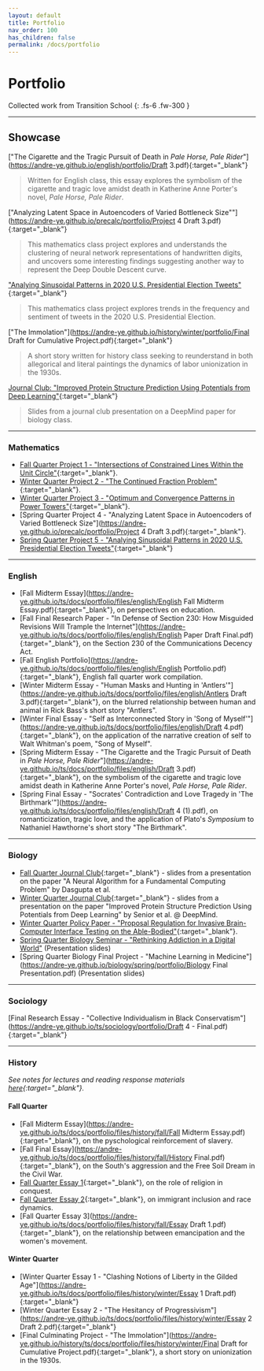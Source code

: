 ```yaml
---
layout: default
title: Portfolio
nav_order: 100
has_children: false
permalink: /docs/portfolio
---
```


# Portfolio

Collected work from Transition School
{: .fs-6 .fw-300 }

---


## Showcase

["The Cigarette and the Tragic Pursuit of Death in *Pale Horse, Pale Rider*"](https://andre-ye.github.io/english/portfolio/Draft 3.pdf){:target="_blank"}
> Written for English class, this essay explores the symbolism of the cigarette and tragic love amidst death in Katherine Anne Porter's novel, *Pale Horse, Pale Rider*.

["Analyzing Latent Space in Autoencoders of Varied Bottleneck Size""](https://andre-ye.github.io/precalc/portfolio/Project 4 Draft 3.pdf){:target="_blank"}
> This mathematics class project explores and understands the clustering of neural network representations of handwritten digits, and uncovers some interesting findings suggesting another way to represent the Deep Double Descent curve.

["Analying Sinusoidal Patterns in 2020 U.S. Presidential Election Tweets"](https://andre-ye.github.io/precalc/portfolio/Project_5_final.pdf){:target="_blank"}
> This mathematics class project explores trends in the frequency and sentiment of tweets in the 2020 U.S. Presidential Election.

["The Immolation"](https://andre-ye.github.io/history/winter/portfolio/Final Draft for Cumulative Project.pdf){:target="_blank"} 
> A short story written for history class seeking to reunderstand in both allegorical and literal paintings the dynamics of labor unionization in the 1930s.

[Journal Club: "Improved Protein Structure Prediction Using Potentials from Deep Learning"](https://andre-ye.github.io/biology/winter-quarter/portfolio/winter-bio-jc.pdf){:target="_blank"}
> Slides from a journal club presentation on a DeepMind paper for biology class.

---

### Mathematics
- [Fall Quarter Project 1 - "Intersections of Constrained Lines Within the Unit Circle"](https://andre-ye.github.io/precalc/portfolio/Project_1_Final_Draft.pdf){:target="_blank"}.
- [Winter Quarter Project 2 - "The Continued Fraction Problem"](https://andre-ye.github.io/precalc/portfolio/annotated-Project_2-1.pdf){:target="_blank"}.
- [Winter Quarter Project 3 - "Optimum and Convergence Patterns in Power Towers"](https://andre-ye.github.io/precalc/portfolio/project-3.pdf){:target="_blank"}.
- [Spring Quarter Project 4 - "Analyzing Latent Space in Autoencoders of Varied Bottleneck Size"](https://andre-ye.github.io/precalc/portfolio/Project 4 Draft 3.pdf){:target="_blank"}.
- [Spring Quarter Project 5 - "Analying Sinusoidal Patterns in 2020 U.S. Presidential Election Tweets"](https://andre-ye.github.io/precalc/portfolio/Project_5_final.pdf){:target="_blank"}

---

### English
- [Fall Midterm Essay](https://andre-ye.github.io/ts/docs/portfolio/files/english/English Fall Midterm Essay.pdf){:target="_blank"}, on perspectives on education.
- [Fall Final Research Paper - "In Defense of Section 230: How Misguided Revisions Will Trample the Internet"](https://andre-ye.github.io/ts/docs/portfolio/files/english/English Paper Draft Final.pdf){:target="_blank"}, on the Section 230 of the Communications Decency Act.
- [Fall English Portfolio](https://andre-ye.github.io/ts/docs/portfolio/files/english/English Portfolio.pdf){:target="_blank"}, English fall quarter work compilation.
- [Winter Midterm Essay - "Human Masks and Hunting in 'Antlers'"](https://andre-ye.github.io/ts/docs/portfolio/files/english/Antlers Draft 3.pdf){:target="_blank"}, on the blurred relationship between human and animal in Rick Bass's short story "Antlers".
- [Winter Final Essay - "Self as Interconnected Story in 'Song of Myself'"](https://andre-ye.github.io/ts/docs/portfolio/files/english/Draft 4.pdf){:target="_blank"}, on the application of the narrative creation of self to Walt Whitman's poem, "Song of Myself".
- [Spring Midterm Essay - "The Cigarette and the Tragic Pursuit of Death in *Pale Horse, Pale Rider*"](https://andre-ye.github.io/ts/docs/portfolio/files/english/Draft 3.pdf){:target="_blank"}, on the symbolism of the cigarette and tragic love amidst death in Katherine Anne Porter's novel, *Pale Horse, Pale Rider*.
- [Spring Final Essay - "Socrates' Contradiction and Love Tragedy in 'The Birthmark'"](https://andre-ye.github.io/ts/docs/portfolio/files/english/Draft 4 (1).pdf), on romanticization, tragic love, and the application of Plato's *Symposium* to Nathaniel Hawthorne's short story "The Birthmark".

---

### Biology
- [Fall Quarter Journal Club](https://andre-ye.github.io/biology/winter-quarter/portfolio/fall-bio-jc.pdf){:target="_blank"} - slides from a presentation on the paper "A Neural Algorithm for a Fundamental Computing Problem" by Dasgupta et al.
- [Winter Quarter Journal Club](https://andre-ye.github.io/biology/winter-quarter/portfolio/winter-bio-jc.pdf){:target="_blank"} - slides from a presentation on the paper "Improved Protein Structure Prediction Using Potentials from Deep Learning" by Senior et al. @ DeepMind.
- [Winter Quarter Policy Paper - "Proposal Regulation for Invasive Brain-Computer Interface Testing on the Able-Bodied"](http://andre-ye.github.io/biology/winter-quarter/portfolio/biology-policy-paper-winter.pdf){:target="_blank"}.
- [Spring Quarter Biology Seminar - "Rethinking Addiction in a Digital World"](https://andre-ye.github.io/biology/spring/portfolio/Biology%20Seminar.pdf) (Presentation slides)
- [Spring Quarter Biology Final Project - "Machine Learning in Medicine"](https://andre-ye.github.io/biology/spring/portfolio/Biology Final Presentation.pdf) (Presentation slides)

---

### Sociology
[Final Research Essay - "Collective Individualism in Black Conservatism"](https://andre-ye.github.io/ts/sociology/portfolio/Draft 4 - Final.pdf){:target="_blank"}

---

### History
*See notes for lectures and reading response materials [here](https://andre-ye.github.io/history/history_navigation){:target="_blank"}.*

#### Fall Quarter
- [Fall Midterm Essay](https://andre-ye.github.io/ts/docs/portfolio/files/history/fall/Fall Midterm Essay.pdf){:target="_blank"}, on the pyschological reinforcement of slavery.
- [Fall Final Essay](https://andre-ye.github.io/ts/docs/portfolio/files/history/fall/History Final.pdf){:target="_blank"}, on the South's aggression and the Free Soil Dream in the Civil War.
- [Fall Quarter Essay 1](https://andre-ye.github.io/ts/docs/portfolio/files/history/fall/Essay%201.pdf){:target="_blank"}, on the role of religion in conquest.
- [Fall Quarter Essay 2](https://andre-ye.github.io/ts/docs/portfolio/files/history/fall/Essay%202%20Revised.pdf){:target="_blank"}, on immigrant inclusion and race dynamics.
- [Fall Quarter Essay 3](https://andre-ye.github.io/ts/docs/portfolio/files/history/fall/Essay Draft 1.pdf){:target="_blank"}, on the relationship between emancipation and the women's movement.

#### Winter Quarter
- [Winter Quarter Essay 1 - "Clashing Notions of Liberty in the Gilded Age"](https://andre-ye.github.io/ts/docs/portfolio/files/history/winter/Essay 1 Draft.pdf){:target="_blank"}
- [Winter Quarter Essay 2 - "The Hesitancy of Progressivism"](https://andre-ye.github.io/ts/docs/portfolio/files/history/winter/Essay 2 Draft 2.pdf){:target="_blank"}
- [Final Culminating Project - "The Immolation"](https://andre-ye.github.io/history/ts/docs/portfolio/files/history/winter/Final Draft for Cumulative Project.pdf){:target="_blank"}, a short story on unionization in the 1930s.
